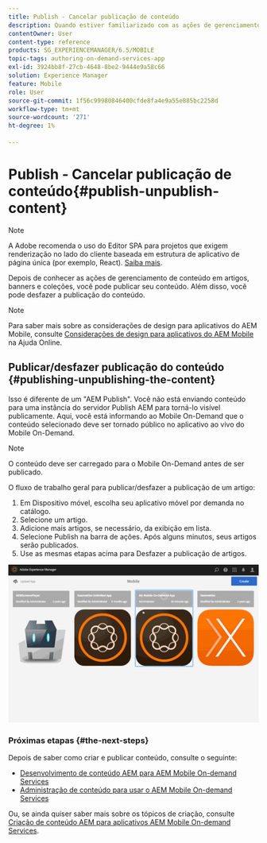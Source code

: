 ```yaml
---
title: Publish - Cancelar publicação de conteúdo
description: Quando estiver familiarizado com as ações de gerenciamento de conteúdo em artigos, banners e coleções, siga esta página para saber como publicar seu conteúdo. Além disso, você pode desfazer a publicação do conteúdo.
contentOwner: User
content-type: reference
products: SG_EXPERIENCEMANAGER/6.5/MOBILE
topic-tags: authoring-on-demand-services-app
exl-id: 3924bb8f-27cb-4648-8be2-9444e9a58c66
solution: Experience Manager
feature: Mobile
role: User
source-git-commit: 1f56c99980846400cfde8fa4e9a55e885bc2258d
workflow-type: tm+mt
source-wordcount: '271'
ht-degree: 1%

---
```


# Publish - Cancelar publicação de conteúdo{#publish-unpublish-content}

>[!NOTE]
>
>A Adobe recomenda o uso do Editor SPA para projetos que exigem renderização no lado do cliente baseada em estrutura de aplicativo de página única (por exemplo, React). [Saiba mais](/help/sites-developing/spa-overview.md).

Depois de conhecer as ações de gerenciamento de conteúdo em artigos, banners e coleções, você pode publicar seu conteúdo. Além disso, você pode desfazer a publicação do conteúdo.

>[!NOTE]
>
>Para saber mais sobre as considerações de design para aplicativos do AEM Mobile, consulte [Considerações de design para aplicativos do AEM Mobile](https://helpx.adobe.com/digital-publishing-solution/help/aem-mobile-end-of-life-faq.html) na Ajuda Online.

## Publicar/desfazer publicação do conteúdo {#publishing-unpublishing-the-content}

Isso é diferente de um &quot;AEM Publish&quot;. Você não está enviando conteúdo para uma instância do servidor Publish AEM para torná-lo visível publicamente. Aqui, você está informando ao Mobile On-Demand que o conteúdo selecionado deve ser tornado público no aplicativo ao vivo do Mobile On-Demand.

>[!NOTE]
>
>O conteúdo deve ser carregado para o Mobile On-Demand antes de ser publicado.

O fluxo de trabalho geral para publicar/desfazer a publicação de um artigo:

1. Em Dispositivo móvel, escolha seu aplicativo móvel por demanda no catálogo.
1. Selecione um artigo.
1. Adicione mais artigos, se necessário, da exibição em lista.
1. Selecione Publish na barra de ações. Após alguns minutos, seus artigos serão publicados.
1. Use as mesmas etapas acima para Desfazer a publicação de artigos.

<!-- FAIL >>[!NOTE]
>
>Generally, you should preflight before publishing. See [Previewing with Preflight](/content/docs/en/aem/6-3/administer/mobile-apps/aem-mobile/previewing-with-preflight-on-demand-services.md) for more details.-->

![chlimage_1-9](assets/chlimage_1-9.gif)

### Próximas etapas {#the-next-steps}

Depois de saber como criar e publicar conteúdo, consulte o seguinte:

* [Desenvolvimento de conteúdo AEM para AEM Mobile On-demand Services](/help/mobile/aem-mobile-on-demand.md)
* [Administração de conteúdo para usar o AEM Mobile On-demand Services](/help/mobile/aem-mobile.md)

Ou, se ainda quiser saber mais sobre os tópicos de criação, consulte [Criação de conteúdo AEM para aplicativos AEM Mobile On-demand Services](/help/mobile/mobile-apps-ondemand.md).
